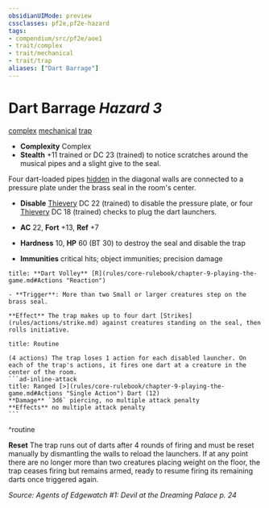 ```yaml
---
obsidianUIMode: preview
cssclasses: pf2e,pf2e-hazard
tags:
- compendium/src/pf2e/aoe1
- trait/complex
- trait/mechanical
- trait/trap
aliases: ["Dart Barrage"]
---
```

# Dart Barrage *Hazard 3*  
[complex](rules/traits/complex.md "Complex Hazard Trait")  [mechanical](rules/traits/mechanical.md "Mechanical Hazard Trait")  [trap](rules/traits/trap.md "Trap Hazard Trait")  

- **Complexity** Complex
- **Stealth** +11 trained or DC 23 (trained) to notice scratches around the musical pipes and a slight give to the seal.  

Four dart-loaded pipes [hidden](rules/conditions.md#Hidden) in the diagonal walls are connected to a pressure plate under the brass seal in the room's center.

- **Disable** [Thievery](compendium/skills.md#Thievery) DC 22 (trained) to disable the pressure plate, or four [Thievery](compendium/skills.md#Thievery) DC 18 (trained) checks to plug the dart launchers.  

- **AC** 22, **Fort** +13, **Ref** +7
- **Hardness** 10, **HP** 60 (BT 30) to destroy the seal and disable the trap
- **Immunities** critical hits; object immunities; precision damage

```ad-embed-ability
title: **Dart Volley** [R](rules/core-rulebook/chapter-9-playing-the-game.md#Actions "Reaction")

- **Trigger**: More than two Small or larger creatures step on the brass seal.

**Effect** The trap makes up to four dart [Strikes](rules/actions/strike.md) against creatures standing on the seal, then rolls initiative.
```

````ad-pf2-summary
title: Routine

(4 actions) The trap loses 1 action for each disabled launcher. On each of the trap's actions, it fires one dart at a creature in the center of the room.
```ad-inline-attack
title: Ranged [>](rules/core-rulebook/chapter-9-playing-the-game.md#Actions "Single Action") Dart (12)
**Damage** `3d6` piercing, no multiple attack penalty 
**Effects** no multiple attack penalty
```
````
^routine

**Reset** The trap runs out of darts after 4 rounds of firing and must be reset manually by dismantling the walls to reload the launchers. If at any point there are no longer more than two creatures placing weight on the floor, the trap ceases firing but remains armed, ready to resume firing its remaining darts once triggered again.  

*Source: Agents of Edgewatch #1: Devil at the Dreaming Palace p. 24*